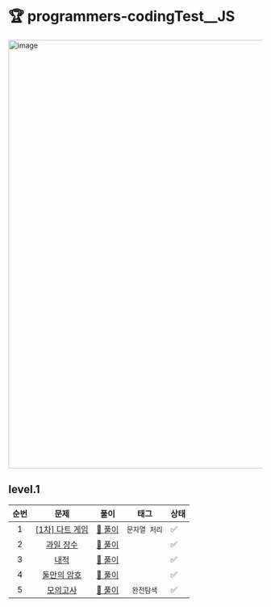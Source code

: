 # 🏆 programmers-codingTest__JS

<img width="848" alt="image" src="https://user-images.githubusercontent.com/76567238/234254347-4b1883dc-05e3-426b-a87c-582952d30133.png">


## level.1

|순번| 문제                                                                                | 풀이                         | 태그      |상태 |
|:-:|:---------------------------------------------------------------------------------:|-----------------------------|:--------:|----|
|1 | [[1차] 다트 게임](https://school.programmers.co.kr/learn/courses/30/lessons/17682)    | [:memo:  풀이][1차 다트게임]    |`문자열 처리`|✅|
|2 | [과일 장수](https://school.programmers.co.kr/learn/courses/30/lessons/135808)        | [:memo:  풀이][과일 장수]       |          |✅|
|3 | [내적](https://school.programmers.co.kr/learn/courses/30/lessons/70128)             | [:memo:  풀이][내적]           |          |✅|
|4 | [둘만의 암호](https://school.programmers.co.kr/learn/courses/30/lessons/155652)       | [:memo:  풀이][둘만의 암호]      |          |✅|
|5 | [모의고사](https://school.programmers.co.kr/learn/courses/30/lessons/42840)          | [:memo:  풀이][모의고사]         | `완전탐색` |✅|




[1차 다트게임]:  /level.1/%5B1%EC%B0%A8%5D%EB%8B%A4%ED%8A%B8_%EA%B2%8C%EC%9E%84.js   
[과일 장수]: /level.1/%EA%B3%BC%EC%9D%BC%20%EC%9E%A5%EC%88%98.js   
[내적]: /level.1/%EB%82%B4%EC%A0%81.js   
[둘만의 암호]: /level.1/%EB%91%98%EB%A7%8C%EC%9D%98%20%EC%95%94%ED%98%B8.js   
[모의고사]: /level.1/%EB%AA%A8%EC%9D%98%EA%B3%A0%EC%82%AC.js   
